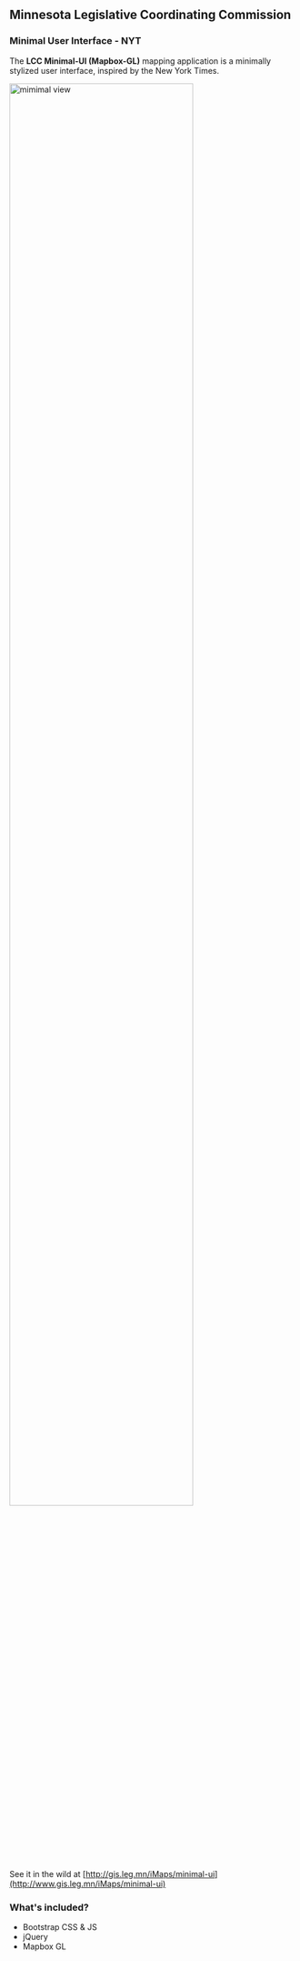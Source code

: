 ## Minnesota Legislative Coordinating Commission
### Minimal User Interface - NYT

The **LCC Minimal-UI (Mapbox-GL)** mapping application is a minimally stylized user interface, inspired by the New York Times.

<img src="https://github.com/witheve/assets/blob/master/img/display?raw=true" alt="mimimal view" width="80%"/>

See it in the wild at [http://gis.leg.mn/iMaps/minimal-ui](http://www.gis.leg.mn/iMaps/minimal-ui)

### What's included?
- Bootstrap CSS & JS
- jQuery
- Mapbox GL 

